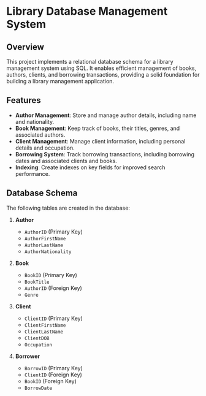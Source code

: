 # Library Database Management System

## Overview
This project implements a relational database schema for a library management system using SQL. It enables efficient management of books, authors, clients, and borrowing transactions, providing a solid foundation for building a library management application.

## Features
- **Author Management**: Store and manage author details, including name and nationality.
- **Book Management**: Keep track of books, their titles, genres, and associated authors.
- **Client Management**: Manage client information, including personal details and occupation.
- **Borrowing System**: Track borrowing transactions, including borrowing dates and associated clients and books.
- **Indexing**: Create indexes on key fields for improved search performance.

## Database Schema
The following tables are created in the database:

1. **Author**
   - `AuthorID` (Primary Key)
   - `AuthorFirstName`
   - `AuthorLastName`
   - `AuthorNationality`

2. **Book**
   - `BookID` (Primary Key)
   - `BookTitle`
   - `AuthorID` (Foreign Key)
   - `Genre`

3. **Client**
   - `ClientID` (Primary Key)
   - `ClientFirstName`
   - `ClientLastName`
   - `ClientDOB`
   - `Occupation`

4. **Borrower**
   - `BorrowID` (Primary Key)
   - `ClientID` (Foreign Key)
   - `BookID` (Foreign Key)
   - `BorrowDate`
